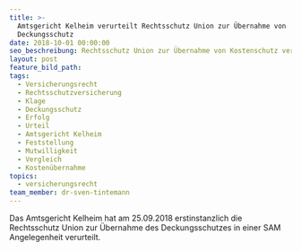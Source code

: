 ```yaml
---
title: >-
  Amtsgericht Kelheim verurteilt Rechtsschutz Union zur Übernahme von
  Deckungsschutz
date: 2018-10-01 00:00:00
seo_beschreibung: Rechtsschutz Union zur Übernahme von Kostenschutz verurteilt
layout: post
feature_bild_path:
tags:
  - Versicherungsrecht
  - Rechtsschutzversicherung
  - Klage
  - Deckungsschutz
  - Erfolg
  - Urteil
  - Amtsgericht Kelheim
  - Feststellung
  - Mutwilligkeit
  - Vergleich
  - Kostenübernahme
topics:
  - versicherungsrecht
team_member: dr-sven-tintemann
---
```


Das Amtsgericht Kelheim hat am 25.09.2018 erstinstanzlich die Rechtsschutz Union zur &Uuml;bernahme des Deckungsschutzes in einer SAM Angelegenheit verurteilt.

&nbsp;
